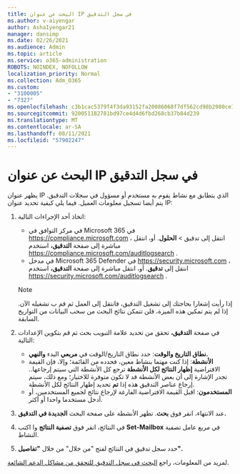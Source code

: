 ```yaml
---
title: البحث عن عنوان IP في سجل التدقيق
ms.author: v-aiyengar
author: AshaIyengar21
manager: dansimp
ms.date: 02/26/2021
ms.audience: Admin
ms.topic: article
ms.service: o365-administration
ROBOTS: NOINDEX, NOFOLLOW
localization_priority: Normal
ms.collection: Adm_O365
ms.custom:
- "3100005"
- "7327"
ms.openlocfilehash: c3b1cac5379f4f3da93152fa20086068f7df562cd98b2980ce1b4280e0aa6d5f
ms.sourcegitcommit: 920051182781bd97ce4d4d6fbd268cb37b84d239
ms.translationtype: MT
ms.contentlocale: ar-SA
ms.lasthandoff: 08/11/2021
ms.locfileid: "57902247"
---
```

# <a name="find-the-ip-address-in-audit-log"></a>البحث عن عنوان IP في سجل التدقيق

يظهر عنوان IP الذي يتطابق مع نشاط يقوم به مستخدم أو مسؤول في سجلات التدقيق. يتم أيضا تسجيل معلومات العميل. فيما يلي كيفية تحديد عنوان IP:

1. اتخاذ أحد الإجراءات التالية:
   - في مركز التوافق في Microsoft 365 في <https://compliance.microsoft.com> ، انتقل إلى تدقيق  \> **الحلول**. أو، انتقل مباشرة إلى صفحة **التدقيق،** استخدم <https://compliance.microsoft.com/auditlogsearch> .
   - في مدخل Microsoft 365 Defender في <https://security.microsoft.com> ، انتقل إلى **تدقيق**. أو، انتقل مباشرة إلى صفحة **التدقيق،** استخدم <https://security.microsoft.com/auditlogsearch> .

    > [!NOTE]
    > إذا رأيت إشعارا بحاجتك إلى تشغيل التدقيق، فانتقل إلى العمل ثم قم ب تشغيله الآن. إذا لم يتم تمكين هذه الميزة، فلن تتمكن نتائج البحث من سحب البيانات من التواريخ السابقة.

2. في صفحة **التدقيق،** تحقق  من تحديد علامة التبويب بحث ثم قم بتكوين الإعدادات التالية:
   - **نطاق التاريخ والوقت**: حدد نطاق التاريخ/الوقت في **مربعي** البدء **والنهي.**
   - **الأنشطة**: إذا كنت مهتما بنشاط معين، فحدده من القائمة؛ وإلا، فإن القيمة الافتراضية **إظهار النتائج لكل الأنشطة** ترجع كل الأنشطة التي سيتم إرجاعها.. تجدر الإشارة إلى أن بعض الأنشطة قد لا تكون متوفرة للاختيار؛ ومع ذلك، سيتم إرجاع عناصر التدقيق هذه إذا **تم** تحديد إظهار النتائج لكل الأنشطة.
   - **المستخدمون**: اقبل القيمة الافتراضية الفارغة لإرجاع نتائج لجميع المستخدمين، أو أدخل مستخدما واحدا أو أكثر.

3. عند الانتهاء، انقر فوق **بحث**. تظهر الأنشطة على صفحة البحث **الجديدة في التدقيق.**

4. في النتائج، انقر فوق **تصفية النتائج** وا اكتب **Set-Mailbox** في مربع عامل تصفية النشاط.

5. حدد سجل تدقيق في النتائج لفتح "من خلال" من خلال **"تفاصيل".**

لمزيد من المعلومات، راجع [البحث في سجل التدقيق للتحقق من مشاكل الدعم الشائعة](https://docs.microsoft.com/microsoft-365/compliance/auditing-troubleshooting-scenarios).
